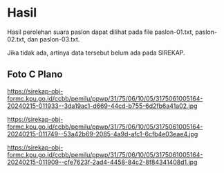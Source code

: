 # Hasil

Hasil perolehan suara paslon dapat dilihat pada file paslon-01.txt, paslon-02.txt, dan paslon-03.txt.

Jika tidak ada, artinya data tersebut belum ada pada SIREKAP.

## Foto C Plano

https://sirekap-obj-formc.kpu.go.id/ccbb/pemilu/ppwp/31/75/06/10/05/3175061005164-20240215-011933--3da19ac1-d669-44cd-b755-6d2fb6a41a02.jpg

https://sirekap-obj-formc.kpu.go.id/ccbb/pemilu/ppwp/31/75/06/10/05/3175061005164-20240215-011749--53a42b69-2085-4a9d-afc1-6cfb4e03eae4.jpg

https://sirekap-obj-formc.kpu.go.id/ccbb/pemilu/ppwp/31/75/06/10/05/3175061005164-20240215-011909--cfe7623f-2ad4-4458-84c2-8f84341408d1.jpg
